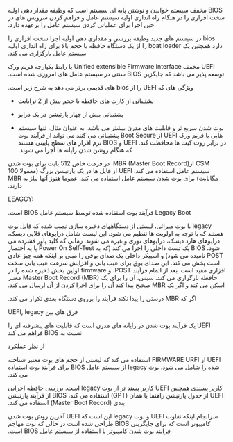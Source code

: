 ‫
BIOS مخفف سیستم خواندن و نوشتن پایه ای سیستم است که وظیفه مقدار دهی اولیه سخت افزاری را در هنگام راه اندازی اولیه سیستم عامل و فراهم کردن سرویس های در حین اجرا برای عملیاتی کردن سیستم عامل را برعهده دارد. ‬

‫bios در سیستم های جدید وظیفه بررسی و مقداری دهی اولیه اجزا سخت افزاری را دارد
همچنین یک boat loader را از یک دستگاه حافظه با حجم بالا برای 
راه اندازی اولیه سیستم عامل بارگزاری می کند.‬

‫UEFI مخفف Unified extensible Firmware Interface یا رابط یکپارچه فریم ورک توسعه پذیر می باشد که جایگزین BIOS سنتی در سیستم عامل های امروزی شده است.‬

‫ویژگی های که UEFI را از bios های قدیمی برتر می دهد به شرح زیر است.‬


- پشتیبانی از کارت های حافطه با حجم بیش از 2 ترابایت

- پشتیبانی بیش از چهار پارتیشن در یک درایو

- ‫‫بوت شدن سریع تر و قابلیت های مدرن بیشتر می باشد. 
‫به عنوان مثال، تنها سیستم هایی با فریم ورک UEFI از Boot Secure پشتیبانی می کنند می تواند از فرآیند بوت در برابر روت کیت ها محافظت کند.
UEFI و BIOS نرم افزار های سطح پایینی هستند که هنگام روشن شدن رایانه ها اجرا می شوند. 
 
‫CSM از‪ MBR (Master Boot Record)‬ در فرمت خاص 512 بایت برای بوت شدن سیستم عامل استفاده می کند.
UEFI از فایل ها در یک پارتیشن بزرگ (معمولا 100 مگابایت) برای بوت شدن سیستم عامل استفاده می کند. عموما هنوز آنها نیاز به MBR دارند.

LEAGCY:

‫Legacy Boot فرآیند بوت استفاده شده توسط سیستم عامل BIOS است.‬

‫legacy یا بوت میراثی، لیستی از دستگاههای ذخیره سازی نصب شده که قابل بوت هستند که با توجه به اولویت ها تنظیم می شود. این لیست شامل درایوهای فلاپی دیسک، درایوهای هارد دیسک، درایوهای نوری و غیره می شوند.
زمانی که کلید پاور فشرده می شود، BIOS یک تست داخلی را اجرا می کند (که به Power On Self-Test یا به اختصار POST نامیده می شود) و اسپیکر داخلی یک صدای بوقی را مبنی بر اینکه همه چیز عادی است پخش می کند. این صدای بوق برای عیب یابی و افزایش سرعت عیب یابی سخت افزاری مفید است. 
بعد از اتمام فرآیند POST، و firmware اولین بخش ذخیره شده را در حافظه بارگزاری می کند. 
سپس، آن را برای یک Master Boot Record ‪(MBR)‬ معتبر  اسکن می کند و اگر یک MBR صحیح پیدا کند آن را برای اجرا کردن از آن ارسال می کند.‬

‫‫اگر که MBR درستی را پیدا نکند فرآیند را برروی دستگاه بعدی تکرار می کند. ‬

‫فرق های بین UEFI, legacy ‬

‫UEFI یک فرآیند بوت شدن در رایانه های مدرن است که قابلیت های پیشرفته ای را نسبت به BIOS فراهم می کند‬

‫از نظر عملکرد ‬

‫ UEFI از FIRMWARE URFI استفاده می کند که لیستی از حجم های بوت معتبر شناخته شده را شامل می شود. بوت legacy از سیستم عامل BIOS برای فرآیند بوت استفاده می کند.‬‪

‫‫کاربر پسندی ‬همچنین UEFI کاربر پسند تر از بوت legacy است.‬
بررسی حافظه اجرایی
‫UEFI از جدول پارتیشن راهنما یا همان (GPT) استفاده می کند، BIOS از فرآیند پارتیشن بندی  (Master Boot Record) استفاده می کند.‬

‫‫سرانجام اینکه‬ تفاوت UEFI و بوت legacy این است که UEFI آخرین روش بوت شدن کامپیوتر است که برای جایگزینی BIOS طراحی شده است در حالی که بوت مهاجم فرایند بوت شدن کامپیوتر با استفاده از سیستم عامل BIOS است.‬